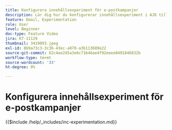 ```yaml
---
title: Konfigurera innehållsexperiment för e-postkampanjer
description: Lär dig hur du konfigurerar innehållsexperiment i AJO till A/B-tester och utforskar e-postinnehåll på bästa sätt för dina affärsmål.
feature: Email, Experimentation
role: User
level: Beginner
doc-type: Feature Video
jira: KT-11129
thumbnail: 3419893.jpeg
exl-id: 8b9a73c3-3c36-43ec-a870-a3b113689e22
source-git-commit: 62c4ee2d5a3e6c71646ae4f92eeee0491846832b
workflow-type: tm+mt
source-wordcount: '33'
ht-degree: 0%

---
```


# Konfigurera innehållsexperiment för e-postkampanjer

{{$include /help/_includes/inc-experimentation.md}}
